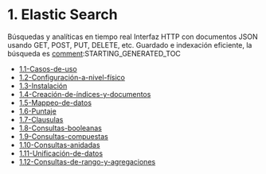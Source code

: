 # 1. Elastic Search

Búsquedas y analíticas en tiempo real Interfaz HTTP con documentos JSON
usando GET, POST, PUT, DELETE, etc. Guardado e indexación eficiente, la
búsqueda es [comment]:STARTING_GENERATED_TOC

* [1.1-Casos-de-uso](<./content/1.1-Casos-de-uso.md>)
* [1.2-Configuración-a-nivel-físico](<./content/1.2-Configuración-a-nivel-físico.md>)
* [1.3-Instalación](<./content/1.3-Instalación.md>)
* [1.4-Creación-de-índices-y-documentos](<./content/1.4-Creación-de-índices-y-documentos.md>)
* [1.5-Mappeo-de-datos](<./content/1.5-Mappeo-de-datos.md>)
* [1.6-Puntaje](<./content/1.6-Puntaje.md>)
* [1.7-Clausulas](<./content/1.7-Clausulas.md>)
* [1.8-Consultas-booleanas](<./content/1.8-Consultas-booleanas.md>)
* [1.9-Consultas-compuestas](<./content/1.9-Consultas-compuestas.md>)
* [1.10-Consultas-anidadas](<./content/1.10-Consultas-anidadas.md>)
* [1.11-Unificación-de-datos](<./content/1.11-Unificación-de-datos.md>)
* [1.12-Consultas-de-rango-y-agregaciones](<./content/1.12-Consultas-de-rango-y-agregaciones.md>)

[comment]:ENDING_GENERATED_TOC
